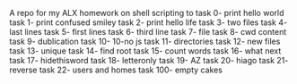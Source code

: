 A repo for my ALX homework on shell scripting to 
task 0- print hello world
task 1- print confused smiley
task 2- print hello life
task 3- two files
task 4- last lines
task 5- first lines
task 6- third line
task 7- file
task 8- cwd content
task 9- dublication
task 10- 10-no js
task 11- directories
task 12- new files
task 13- unique
task 14- find root
task 15- count words
task 16- what next
task 17- hidethisword
task 18- letteronly
task 19- AZ
task 20- hiago
task 21- reverse
task 22- users and homes
task 100- empty cakes
